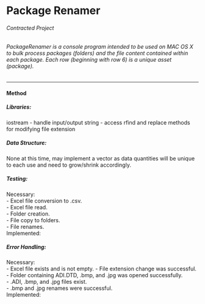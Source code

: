 # Package Renamer 
###### Contracted Project
###### PackageRenamer is a console program intended to be used on MAC OS X to bulk process packages (folders) and the file content contained within each package. Each row (beginning with row 6) is a unique asset (package).  
---  
#### Method
##### Libraries:  
iostream - handle input/output
string - access rfind and replace methods for modifying file extension 
  
##### Data Structure:  
None at this time, may implement a vector as data quantities will be unique to each use and need to grow/shrink accordingly.  
  
##### Testing:  
Necessary:  
	- Excel file conversion to .csv.  
	- Excel file read.   
	- Folder creation.  
	- File copy to folders.  
	- File renames.  
Implemented:  
  
  
##### Error Handling:  
Necessary:  
	- Excel file exists and is not empty. 
	- File extension change was successful.  
	- Folder containing ADI.DTD, .bmp, and .jpg was opened successfully.  
	- .ADI, .bmp, and .jpg files exist.  
	- .bmp and .jpg renames were successful.  
Implemented:  